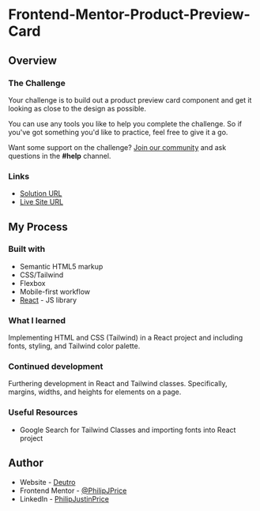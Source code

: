 # Frontend-Mentor-Product-Preview-Card

## Overview

### The Challenge

Your challenge is to build out a product preview card component and get it looking as close to the design as possible.

You can use any tools you like to help you complete the challenge. So if you've got something you'd like to practice, feel free to give it a go.

Want some support on the challenge? [Join our community](https://www.frontendmentor.io/community) and ask questions in the **#help** channel.

### Links

- [Solution URL]()
- [Live Site URL](https://philipjprice.github.io/Frontend-Mentor-Product-Preview-Card/)

## My Process

### Built with

- Semantic HTML5 markup
- CSS/Tailwind
- Flexbox
- Mobile-first workflow
- [React](https://reactjs.org/) - JS library

### What I learned

Implementing HTML and CSS (Tailwind) in a React project and including fonts, styling, and Tailwind color palette.

### Continued development

Furthering development in React and Tailwind classes. Specifically, margins, widths, and heights for elements on a page.

### Useful Resources

- Google Search for Tailwind Classes and importing fonts into React project

## Author

- Website - [Deutro](https://www.deutro.com)
- Frontend Mentor - [@PhilipJPrice](https://www.frontendmentor.io/profile/PhilipJPrice)
- LinkedIn - [PhilipJustinPrice](https://linkedin.com/in/philipjustinprice/)
